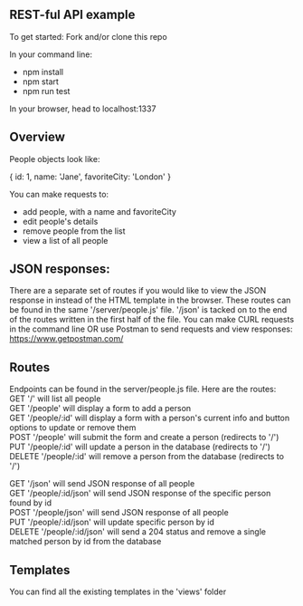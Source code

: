 REST-ful API example
---------
To get started:
Fork and/or clone this repo

In your command line:

* npm install
* npm start
* npm run test

In your browser, head to localhost:1337

Overview
---------
People objects look like:

  {
    id: 1,
    name: 'Jane',
    favoriteCity: 'London'
  }

You can make requests to:

* add people, with a name and favoriteCity
* edit people's details
* remove people from the list
* view a list of all people

JSON responses:
---------
There are a separate set of routes if you would like to view the JSON response in instead of the HTML template in the browser. These routes can be found in the same '/server/people.js' file. '/json' is tacked on to the end of the routes written in the first half of the file. You can make CURL requests in the command line OR use Postman to send requests and view responses: https://www.getpostman.com/

Routes
---------
Endpoints can be found in the server/people.js file. Here are the routes:  
GET '/' will list all people  
GET '/people' will display a form to add a person  
GET '/people/:id' will display a form with a person's current info and button options to update or remove them  
POST '/people' will submit the form and create a person (redirects to '/')  
PUT '/people/:id' will update a person in the database (redirects to '/')  
DELETE '/people/:id' will remove a person from the database (redirects to '/')  

GET '/json' will send JSON response of all people  
GET '/people/:id/json' will send JSON response of the specific person found by id  
POST '/people/json' will send JSON response of all people  
PUT '/people/:id/json' will update specific person by id  
DELETE '/people/:id/json' will send a 204 status and remove a single matched person by id from the database  

Templates
---------
You can find all the existing templates in the 'views' folder


